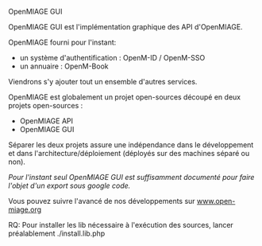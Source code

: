 OpenMIAGE GUI

OpenMIAGE GUI est l'implémentation graphique des API d'OpenMIAGE.

OpenMIAGE fourni pour l'instant:
  * un système d'authentification : OpenM-ID / OpenM-SSO
  * un annuaire : OpenM-Book

Viendrons s'y ajouter tout un ensemble d'autres services.

OpenMIAGE est globalement un projet open-sources découpé en deux projets open-sources :
  * OpenMIAGE API
  * OpenMIAGE GUI

Séparer les deux projets assure une indépendance dans le développement et dans l'architecture/déploiement (déployés sur des machines séparé ou non).

_Pour l'instant seul OpenMIAGE GUI est suffisamment documenté pour faire l'objet d'un export sous google code._

Vous pouvez suivre l'avancé de nos développements sur www.open-miage.org


RQ: Pour installer les lib nécessaire à l'exécution des sources, lancer préalablement ./install.lib.php